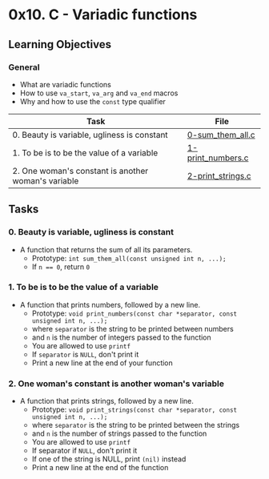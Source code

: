 # 0x10. C - Variadic functions
## Learning Objectives

### General

* What are variadic functions
* How to use `va_start`, `va_arg` and `va_end` macros
* Why and how to use the `const` type qualifier

| Task | File |
| ---- | ---- |
| 0. Beauty is variable, ugliness is constant | [0-sum_them_all.c](./0-sum_them_all.c) |
| 1. To be is to be the value of a variable | [1-print_numbers.c](./1-print_numbers.c) |
| 2. One woman's constant is another woman's variable | [2-print_strings.c](./2-print_strings.c) |

## Tasks
### 0. Beauty is variable, ugliness is constant
* A function that returns the sum of all its parameters.
	* Prototype: `int sum_them_all(const unsigned int n, ...);`
	* If `n == 0`, return `0`
### 1. To be is to be the value of a variable
* A function that prints numbers, followed by a new line.
	* Prototype: `void print_numbers(const char *separator, const unsigned int n, ...);`
	* where `separator` is the string to be printed between numbers
	* and `n` is the number of integers passed to the function
	* You are allowed to use `printf`
	* If `separator` is `NULL`, don't print it
	* Print a new line at the end of your function
### 2. One woman's constant is another woman's variable
* A function that prints strings, followed by a new line.
	* Prototype: `void print_strings(const char *separator, const unsigned int n, ...);`
	* where `separator` is the string to be printed between the strings
	* and `n` is the number of strings passed to the function
	* You are allowed to use `printf`
	* If separator if `NULL`, don't print it
	* If one of the string is NULL, print `(nil)` instead
	* Print a new line at the end of the function
